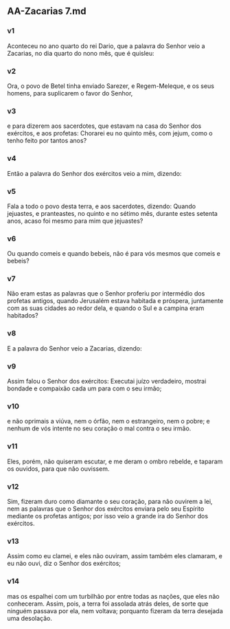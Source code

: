 ## AA-Zacarias 7.md
### v1
 Aconteceu no ano quarto do rei Dario, que a palavra do Senhor veio a Zacarias, no dia quarto do nono mês, que é quisleu:
### v2
 Ora, o povo de Betel tinha enviado Sarezer, e Regem-Meleque, e os seus homens, para suplicarem o favor do Senhor,
### v3
 e para dizerem aos sacerdotes, que estavam na casa do Senhor dos exércitos, e aos profetas: Chorarei eu no quinto mês, com jejum, como o tenho feito por tantos anos?
### v4
 Então a palavra do Senhor dos exércitos veio a mim, dizendo:
### v5
 Fala a todo o povo desta terra, e aos sacerdotes, dizendo: Quando jejuastes, e pranteastes, no quinto e no sétimo mês, durante estes setenta anos, acaso foi mesmo para mim que jejuastes?
### v6
 Ou quando comeis e quando bebeis, não é para vós mesmos que comeis e bebeis?
### v7
 Não eram estas as palavras que o Senhor proferiu por intermédio dos profetas antigos, quando Jerusalém estava habitada e próspera, juntamente com as suas cidades ao redor dela, e quando o Sul e a campina eram habitados?
### v8
 E a palavra do Senhor veio a Zacarias, dizendo:
### v9
 Assim falou o Senhor dos exércitos: Executai juízo verdadeiro, mostrai bondade e compaixão cada um para com o seu irmão;
### v10
 e não oprimais a viúva, nem o órfão, nem o estrangeiro, nem o pobre; e nenhum de vós intente no seu coração o mal contra o seu irmão.
### v11
 Eles, porém, não quiseram escutar, e me deram o ombro rebelde, e taparam os ouvidos, para que não ouvissem.
### v12
 Sim, fizeram duro como diamante o seu coração, para não ouvirem a lei, nem as palavras que o Senhor dos exércitos enviara pelo seu Espírito mediante os profetas antigos; por isso veio a grande ira do Senhor dos exércitos.
### v13
 Assim como eu clamei, e eles não ouviram, assim também eles clamaram, e eu não ouvi, diz o Senhor dos exércitos;
### v14
 mas os espalhei com um turbilhão por entre todas as nações, que eles não conheceram. Assim, pois, a terra foi assolada atrás deles, de sorte que ninguém passava por ela, nem voltava; porquanto fizeram da terra desejada uma desolação.
